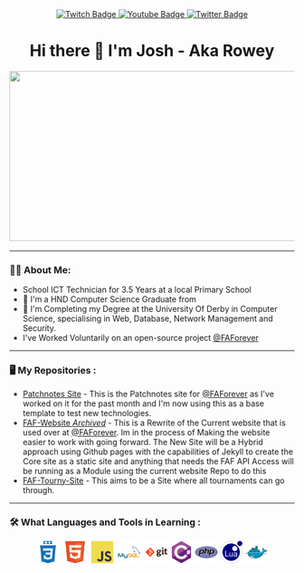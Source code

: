 <div id="badges" align="center">
    <a href="https://www.twitch.tv/mrrowey">
      <img src="https://img.shields.io/badge/Twitch-purple?style=for-the-badge&logo=twitch&logoColor=white" alt="Twitch Badge"/>
    </a>
    <a href="https://www.youtube.com/channel/UCXIoQ_KILaTNW9mb7toC6Mg">
      <img src="https://img.shields.io/badge/YouTube-red?style=for-the-badge&logo=youtube&logoColor=white" alt="Youtube Badge"/>
    </a>
    <a href="https://twitter.com/MrRowey">
      <img src="https://img.shields.io/badge/Twitter-blue?style=for-the-badge&logo=twitter&logoColor=white" alt="Twitter Badge"/>
    </a>
</div>
<h1 align="center">
  Hi there 👋 I'm Josh - Aka Rowey
</h1>
<div align="center">
  <img src="https://media.giphy.com/media/dWesBcTLavkZuG35MI/giphy.gif" width="600" height="300"/>
</div>

---

### 👨‍💻 About Me:
- School ICT Technician for 3.5 Years at a local Primary School
- 🔭 I'm a HND Computer Science Graduate from 
- 🔭 I'm Completing my Degree at the University Of Derby in Computer Science, specialising in Web, Database, Network Management and Security.
- I've Worked Voluntarily on an open-source project [@FAForever](https://github.com/FAForever)
  
---
### 🖥️ My Repositories :
- [Patchnotes Site](https://github.com/MrRowey/patchnotesSite) - This is the Patchnotes site for [@FAForever](https://github.com/FAForever) as I've worked on it for the past month and I'm now using this as a base template to test new technologies.
- [FAF-Website *Archived*](https://github.com/MrRowey/FAF-Website-Core) - This is a Rewrite of the Current website that is used over at [@FAForever](https://github.com/FAForever/website). Im in the process of Making the website easier to work with going forward. The New Site will be a Hybrid approach using Github pages with the capabilities of Jekyll to create the Core site as a static site and anything that needs the FAF API Access will be running as a Module using the current website Repo to do this
- [FAF-Tourny-Site](https://github.com/MrRowey/FAF-Tourny-Site) - This aims to be a Site where all tournaments can go through.

---
### 🛠️ What Languages and Tools in Learning :

<div align="center">
  <img src="https://github.com/devicons/devicon/blob/master/icons/css3/css3-plain-wordmark.svg"  title="CSS3" alt="CSS" width="40" height="40"/>&nbsp;
  <img src="https://github.com/devicons/devicon/blob/master/icons/html5/html5-original.svg" title="HTML5" alt="HTML" width="40" height="40"/>&nbsp;
  <img src="https://github.com/devicons/devicon/blob/master/icons/javascript/javascript-original.svg" title="JavaScript" alt="JS" width="40" height="40"/>&nbsp;
  <img src="https://github.com/devicons/devicon/blob/master/icons/mysql/mysql-original-wordmark.svg" title="MySQL"  alt="MySQL" width="40" height="40"/>&nbsp;
  <img src="https://github.com/devicons/devicon/blob/master/icons/git/git-original-wordmark.svg" title="Git" **alt="Git" width="40" height="40"/>
  <img src="https://github.com/devicons/devicon/blob/master/icons/csharp/csharp-original.svg" title="C#" **alt="C#" width="40" height="40"/>
  <img src="https://github.com/devicons/devicon/blob/master/icons/php/php-original.svg" title="PHP" **alt="PHP" width="40" height="40"/>
  <img src="https://github.com/devicons/devicon/blob/master/icons/lua/lua-original.svg" title="Lua" **alt="Lua" width="40" height="40"/>    
  <img src="https://github.com/devicons/devicon/blob/master/icons/docker/docker-original.svg" title="Docker" **alt="Docker" width="40" height="40"/>
</div>
